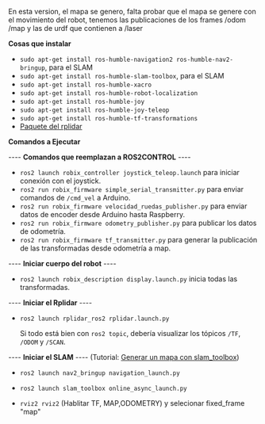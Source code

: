 En esta version, el mapa se genero, falta probar que el mapa se genere con el movimiento del robot, tenemos las publicaciones de los frames /odom /map y las de urdf que contienen a /laser

**Cosas que instalar**

- `sudo apt-get install ros-humble-navigation2 ros-humble-nav2-bringup`, para el SLAM
- `sudo apt-get install ros-humble-slam-toolbox`, para el SLAM
- `sudo apt-get install ros-humble-xacro`
- `sudo apt-get install ros-humble-robot-localization`
- `sudo apt-get install ros-humble-joy`
- `sudo apt-get install ros-humble-joy-teleop`
- `sudo apt-get install ros-humble-tf-transformations`
- [Paquete del rplidar](https://github.com/babakhani/rplidar_ros2)



**Comandos a Ejecutar**

---- **Comandos que reemplazan a ROS2CONTROL** ----

- `ros2 launch robix_controller joystick_teleop.launch` para iniciar conexión con el joystick.
- `ros2 run robix_firmware simple_serial_transmitter.py` para enviar comandos de `/cmd_vel` a Arduino.
- `ros2 run robix_firmware velocidad_ruedas_publisher.py` para enviar datos de encoder desde Arduino hasta Raspberry.
- `ros2 run robix_firmware odometry_publisher.py` para publicar los datos de odometría.
- `ros2 run robix_firmware tf_transmitter.py` para generar la publicación de las transformadas desde odometría a map.

---- **Iniciar cuerpo del robot** ----

- `ros2 launch robix_description display.launch.py` inicia todas las transformadas.

---- **Iniciar el Rplidar** ----

- `ros2 launch rplidar_ros2 rplidar.launch.py`

  Si todo está bien con `ros2 topic`, debería visualizar los tópicos `/TF`, `/ODOM` y `/SCAN`.

---- **Iniciar el SLAM** ---- 
(Tutorial: [Generar un mapa con slam_toolbox](https://roboticsbackend.com/ros2-nav2-generate-a-map-with-slam_toolbox/))

- `ros2 launch nav2_bringup navigation_launch.py`

- `ros2 launch slam_toolbox online_async_launch.py`
- `rviz2 rviz2` (Hablitar TF, MAP,ODOMETRY) y selecionar fixed_frame "map"




